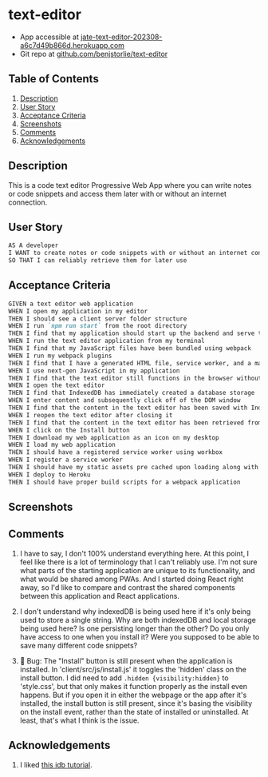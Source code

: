 # text-editor
- App accessible at [jate-text-editor-202308-a6c7d49b866d.herokuapp.com](https://jate-text-editor-202308-a6c7d49b866d.herokuapp.com/)
- Git repo at [github.com/benjstorlie/text-editor](https://github.com/benjstorlie/text-editor)

## Table of Contents

1. [Description](#description)
2. [User Story](#user-story)
3. [Acceptance Criteria](#acceptance-criteria)
3. [Screenshots](#screenshots)
4. [Comments](#comments)
5. [Acknowledgements](#acknowledgements)

## Description

This is a code text editor Progressive Web App where you can write notes or code snippets and access them later with or without an internet connection.

## User Story

```md
AS A developer
I WANT to create notes or code snippets with or without an internet connection
SO THAT I can reliably retrieve them for later use
```

## Acceptance Criteria

```md
GIVEN a text editor web application
WHEN I open my application in my editor
THEN I should see a client server folder structure
WHEN I run `npm run start` from the root directory
THEN I find that my application should start up the backend and serve the client
WHEN I run the text editor application from my terminal
THEN I find that my JavaScript files have been bundled using webpack
WHEN I run my webpack plugins
THEN I find that I have a generated HTML file, service worker, and a manifest file
WHEN I use next-gen JavaScript in my application
THEN I find that the text editor still functions in the browser without errors
WHEN I open the text editor
THEN I find that IndexedDB has immediately created a database storage
WHEN I enter content and subsequently click off of the DOM window
THEN I find that the content in the text editor has been saved with IndexedDB
WHEN I reopen the text editor after closing it
THEN I find that the content in the text editor has been retrieved from our IndexedDB
WHEN I click on the Install button
THEN I download my web application as an icon on my desktop
WHEN I load my web application
THEN I should have a registered service worker using workbox
WHEN I register a service worker
THEN I should have my static assets pre cached upon loading along with subsequent pages and static assets
WHEN I deploy to Heroku
THEN I should have proper build scripts for a webpack application
```

## Screenshots

## Comments

1. I have to say, I don't 100% understand everything here. At this point, I feel like there is a lot of terminology that I can't reliably use.  I'm not sure what parts of the starting application are unique to its functionality, and what would be shared among PWAs. And I started doing React right away, so I'd like to compare and contrast the shared components between this application and React applications.

2. I don't understand why indexedDB is being used here if it's only being used to store a single string.  Why are both indexedDB and local storage being used here?  Is one persisting longer than the other?  Do you only have access to one when you install it? Were you supposed to be able to save many different code snippets?

3. 🐛 Bug: The "Install" button is still present when the application is installed.  In 'client/src/js/install.js' it toggles the 'hidden' class on the install button. I did need to add `.hidden {visibility:hidden}` to 'style.css', but that only makes it function properly as the install even happens. But if you open it in either the webpage or the app after it's installed, the install button is still present, since it's basing the visibility on the install event, rather than the state of installed or uninstalled.  At least, that's what I think is the issue.

## Acknowledgements

1. I liked [this idb tutorial](https://hackernoon.com/use-indexeddb-with-idb-a-1kb-library-that-makes-it-easy-8p1f3yqq).
